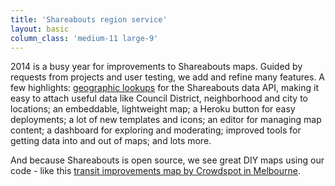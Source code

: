 ```yaml
---
title: 'Shareabouts region service'
layout: basic
column_class: 'medium-11 large-9'
---
```


2014 is a busy year for improvements to Shareabouts maps. Guided by requests from projects and user testing, we add and refine many features. A few highlights: <a href="https://github.com/openplans/shareabouts-region-service/commits/master">geographic lookups</a> for the Shareabouts data API, making it easy to attach useful data like Council District, neighborhood and city to locations; an embeddable, lightweight map; a Heroku button for easy deployments; a lot of new templates and icons; an editor for managing map content; a dashboard for exploring and moderating; improved tools for getting data into and out of maps; and lots more. 

And because Shareabouts is open source, we see great DIY maps using our code - like this <a href="http://blog.openplans.org/2014/07/using-shareabouts-to-collect-ideas-for-transit-improvements/">transit improvements map by Crowdspot in Melbourne</a>.  